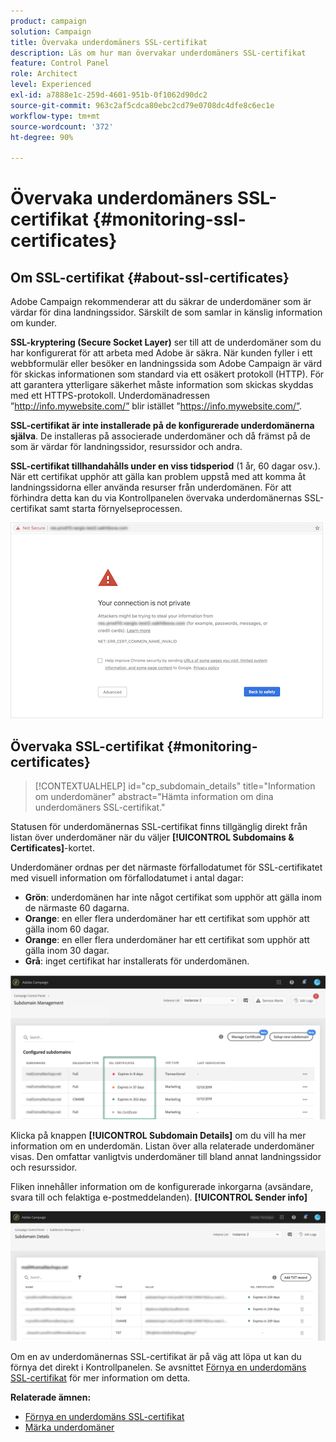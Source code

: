 ```yaml
---
product: campaign
solution: Campaign
title: Övervaka underdomäners SSL-certifikat
description: Läs om hur man övervakar underdomäners SSL-certifikat
feature: Control Panel
role: Architect
level: Experienced
exl-id: a7888e1c-259d-4601-951b-0f1062d90dc2
source-git-commit: 963c2af5cdca80ebc2cd79e0708dc4dfe8c6ec1e
workflow-type: tm+mt
source-wordcount: '372'
ht-degree: 90%

---
```


# Övervaka underdomäners SSL-certifikat {#monitoring-ssl-certificates}

## Om SSL-certifikat {#about-ssl-certificates}

Adobe Campaign rekommenderar att du säkrar de underdomäner som är värdar för dina landningssidor. Särskilt de som samlar in känslig information om kunder.

**SSL-kryptering (Secure Socket Layer)** ser till att de underdomäner som du har konfigurerat för att arbeta med Adobe är säkra. När kunden fyller i ett webbformulär eller besöker en landningssida som Adobe Campaign är värd för skickas informationen som standard via ett osäkert protokoll (HTTP). För att garantera ytterligare säkerhet måste information som skickas skyddas med ett HTTPS-protokoll. Underdomänadressen ”http://info.mywebsite.com/” blir istället ”https://info.mywebsite.com/”.

**SSL-certifikat är inte installerade på de konfigurerade underdomänerna själva**. De installeras på associerade underdomäner och då främst på de som är värdar för landningssidor, resurssidor och andra.

**SSL-certifikat tillhandahålls under en viss tidsperiod** (1 år, 60 dagar osv.). När ett certifikat upphör att gälla kan problem uppstå med att komma åt landningssidorna eller använda resurser från underdomänen. För att förhindra detta kan du via Kontrollpanelen övervaka underdomänernas SSL-certifikat samt starta förnyelseprocessen.

![](assets/no_certificate.png)

## Övervaka SSL-certifikat  {#monitoring-certificates}

>[!CONTEXTUALHELP]
>id="cp_subdomain_details"
>title="Information om underdomäner"
>abstract="Hämta information om dina underdomäners SSL-certifikat."

Statusen för underdomänernas SSL-certifikat finns tillgänglig direkt från listan över underdomäner när du väljer **[!UICONTROL Subdomains & Certificates]**-kortet.

Underdomäner ordnas per det närmaste förfallodatumet för SSL-certifikatet med visuell information om förfallodatumet i antal dagar:

* **Grön**: underdomänen har inte något certifikat som upphör att gälla inom de närmaste 60 dagarna.
* **Orange**: en eller flera underdomäner har ett certifikat som upphör att gälla inom 60 dagar.
* **Orange**: en eller flera underdomäner har ett certifikat som upphör att gälla inom 30 dagar.
* **Grå**: inget certifikat har installerats för underdomänen.

![](assets/subdomains_list.png)

Klicka på knappen **[!UICONTROL Subdomain Details]** om du vill ha mer information om en underdomän.
Listan över alla relaterade underdomäner visas. Den omfattar vanligtvis underdomäner till bland annat landningssidor och resurssidor.

Fliken innehåller information om de konfigurerade inkorgarna (avsändare, svara till och felaktiga e-postmeddelanden). **[!UICONTROL Sender info]**

![](assets/subdomain_details.png)

Om en av underdomänernas SSL-certifikat är på väg att löpa ut kan du förnya det direkt i Kontrollpanelen. Se avsnittet [Förnya en underdomäns SSL-certifikat](../../subdomains-certificates/using/renewing-subdomain-certificate.md) för mer information om detta.

**Relaterade ämnen:**

* [Förnya en underdomäns SSL-certifikat](../../subdomains-certificates/using/renewing-subdomain-certificate.md)
* [Märka underdomäner](../../subdomains-certificates/using/subdomains-branding.md)
